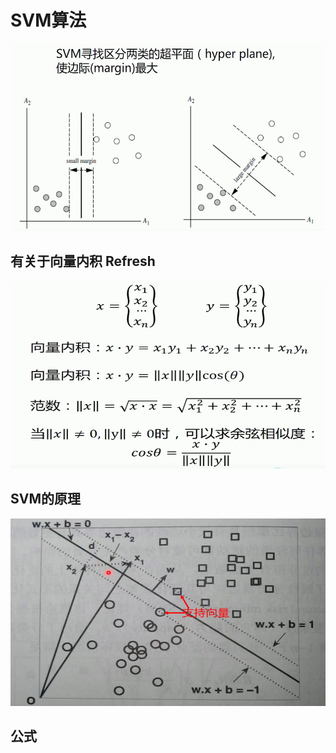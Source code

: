 

# SVM算法
<img src="https://github.com/xiaoxingchen505/Machine_Learning/blob/main/images/svm1.png" width="600" height="300">


## 有关于向量内积 Refresh
<img src="https://github.com/xiaoxingchen505/Machine_Learning/blob/main/images/svm2.png" width="600" height="300">

## SVM的原理
<img src="https://github.com/xiaoxingchen505/Machine_Learning/blob/main/images/svm3.png" width="600" height="300">


## 公式



